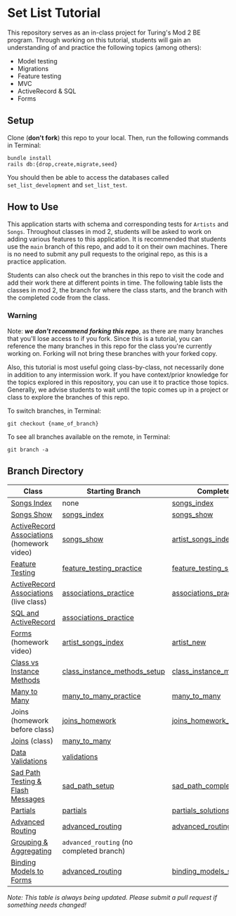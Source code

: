 # Set List Tutorial


This repository serves as an in-class project for Turing's Mod 2 BE program. Through working on this tutorial, students will gain an understanding of and practice the following topics (among others): 
* Model testing
* Migrations
* Feature testing
* MVC
* ActiveRecord & SQL
* Forms

## Setup

Clone (__don't fork__) this repo to your local. Then, run the following commands in Terminal: 
```
bundle install
rails db:{drop,create,migrate,seed}
```

You should then be able to access the databases called `set_list_development` and `set_list_test`. 

## How to Use
This application starts with schema and corresponding tests for `Artists` and `Songs`. Throughout classes in mod 2, students will be asked to work on adding various features to this application. It is recommended that students use the `main` branch of this repo, and add to it on their own machines. There is no need to submit any pull requests to the original repo, as this is a practice application. 

Students can also check out the branches in this repo to visit the code and add their work there at different points in time. The following table lists the classes in mod 2, the branch for where the class starts, and the branch with the completed code from the class.

### Warning
Note: ___we don't recommend **forking** this repo___, as there are many branches that you'll lose access to if you fork. Since this is a tutorial, you can reference the many branches in this repo for the class you're currently working on. Forking will not bring these branches with your forked copy. 

Also, this tutorial is most useful going class-by-class, not necessarily done in addition to any intermission work. If you have context/prior knowledge for the topics explored in this repository, you can use it to practice those topics. Generally, we advise students to wait until the topic comes up in a project or class to explore the branches of this repo.

To switch branches, in Terminal:
```
git checkout {name_of_branch}
```

To see all branches available on the remote, in Terminal:
```
git branch -a
```


## Branch Directory

| Class | Starting Branch | Completed Branch |
|-------|------|------|
|[Songs Index](https://www.youtube.com/watch?v=At4fD_zkHJU) | none | [songs_index](https://github.com/turingschool-examples/set_list_tutorial/tree/songs_index)|
| [Songs Show](https://www.youtube.com/watch?v=oZGZEJWt8qQ) | [songs_index](https://github.com/turingschool-examples/set_list_tutorial/tree/songs_index) | [songs_show](https://github.com/turingschool-examples/set_list_tutorial/tree/songs_show)|
| [ActiveRecord Associations](https://www.youtube.com/watch?v=oOFUnTPC_jU) (homework video) | [songs_show](https://github.com/turingschool-examples/set_list_tutorial/tree/songs_show) | [artist_songs_index](https://github.com/turingschool-examples/set_list_tutorial/tree/artist_songs_index) |
| [Feature Testing](https://backend.turing.edu/module2/lessons/feature_testing_2) | [feature_testing_practice](https://github.com/turingschool-examples/set_list_tutorial/tree/feature_testing_practice)  | [feature_testing_solutions](https://github.com/turingschool-examples/set_list_tutorial/tree/feature_testing_solutions)
| [ActiveRecord Associations](https://backend.turing.edu/module2/lessons/active_record_associations_tdd) (live class) | [associations_practice](https://github.com/turingschool-examples/set_list_tutorial/tree/associations_practice) | [associations_practice_solutions](https://github.com/turingschool-examples/set_list_tutorial/tree/associations_practice_solutions) |
| [SQL and ActiveRecord](https://backend.turing.edu/module2/lessons/sql_and_active_record) | [associations_practice](https://github.com/turingschool-examples/set_list_tutorial/tree/associations_practice) |
| [Forms](https://www.youtube.com/watch?v=VNHriUP7zKE&list=PL1Y67f0xPzdMpqo5GG-P8oVd-OvkNMSAN&index=5) (homework video) | [artist_songs_index](https://github.com/turingschool-examples/set_list_tutorial/tree/artist_songs_index) | [artist_new](https://github.com/turingschool-examples/set_list_tutorial/tree/artist_new) |
| [Class vs Instance Methods](https://backend.turing.edu/module2/lessons/class_vs_instance_methods) | [class_instance_methods_setup](https://github.com/turingschool-examples/set_list_tutorial/tree/class_instance_methods_setup) | [class_instance_methods_solutions](https://github.com/turingschool-examples/set_list_tutorial/tree/class_instance_methods_solutions)
| [Many to Many](https://backend.turing.edu/module2/lessons/many_to_many) | [many_to_many_practice](https://github.com/turingschool-examples/set_list_tutorial/tree/many_to_many_practice) | [many_to_many](https://github.com/turingschool-examples/set_list_tutorial/tree/many_to_many)
| Joins (homework before class) | [joins_homework](https://github.com/turingschool-examples/set_list_tutorial/tree/joins_homework) |  [joins_homework_solutions](https://github.com/turingschool-examples/set_list_tutorial/tree/joins_homework_solutions)
| [Joins](https://backend.turing.edu/module2/lessons/joins) (class) | [many_to_many](https://github.com/turingschool-examples/set_list_tutorial/tree/many_to_many) 
| [Data Validations](https://backend.turing.edu/module2/lessons/data_validation) | [validations](https://github.com/turingschool-examples/set_list_tutorial/tree/validations) |
| [Sad Path Testing & Flash Messages](https://backend.turing.edu/module2/lessons/sad_path_and_flash) | [sad_path_setup](https://github.com/turingschool-examples/set_list_tutorial/tree/sad_path_setup) | [sad_path_complete](https://github.com/turingschool-examples/set_list_tutorial/tree/sad_path_complete)
| [Partials](https://backend.turing.edu/module2/lessons/partials) | [partials](https://github.com/turingschool-examples/set_list_tutorial/tree/partials) | [partials_solutions](https://github.com/turingschool-examples/set_list_tutorial/tree/partials_solutions)
| [Advanced Routing](https://backend.turing.edu/module2/lessons/rails_resources) | [advanced_routing](https://github.com/turingschool-examples/set_list_tutorial/tree/advanced_routing) | [advanced_routing_solutions](https://github.com/turingschool-examples/set_list_tutorial/tree/advanced_routing_solutions) |
| [Grouping & Aggregating](https://backend.turing.edu/module2/lessons/grouping_and_aggregating) | `advanced_routing` (no completed branch) |
| [Binding Models to Forms](https://backend.turing.edu/module2/lessons/form_with) | [advanced_routing](https://github.com/turingschool-examples/set_list_tutorial/tree/advanced_routing) | [binding_models_solutions](https://github.com/turingschool-examples/set_list_tutorial/tree/binding_models_solutions)

_Note: This table is always being updated. Please submit a pull request if something needs changed!_
